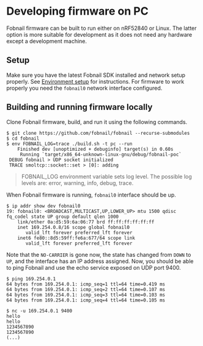 # Developing firmware on PC

Fobnail firmware can be built to run either on nRF52840 or Linux. The latter
option is more suitable for development as it does not need any hardware except
a development machine.

## Setup

Make sure you have the latest Fobnail SDK installed and network setup properly.
See [Environment setup](environment.md) for instructions. For firmware to work
properly you need the `fobnail0` network interface configured.

## Building and running firmware locally

Clone Fobnail firmware, build, and run it using the following commands.

```shell
$ git clone https://github.com/fobnail/fobnail --recurse-submodules
$ cd fobnail
$ env FOBNAIL_LOG=trace ./build.sh -t pc --run
    Finished dev [unoptimized + debuginfo] target(s) in 0.60s
     Running `target/x86_64-unknown-linux-gnu/debug/fobnail-poc`
 DEBUG fobnail > UDP socket initialized
 TRACE smoltcp::socket::set > [0]: adding
```

> FOBNAIL_LOG environment variable sets log level. The possible log levels are:
> error, warning, info, debug, trace.


When Fobnail firmware is running, `fobnail0` interface should be up.

```shell
$ ip addr show dev fobnail0
19: fobnail0: <BROADCAST,MULTICAST,UP,LOWER_UP> mtu 1500 qdisc fq_codel state UP group default qlen 1000
    link/ether 0a:d5:59:6a:06:77 brd ff:ff:ff:ff:ff:ff
    inet 169.254.0.8/16 scope global fobnail0
       valid_lft forever preferred_lft forever
    inet6 fe80::8d5:59ff:fe6a:677/64 scope link
       valid_lft forever preferred_lft forever
```

Note that the `NO-CARRIER` is gone now, the state has changed from `DOWN` to
`UP`, and the interface has an IP address assigned. Now, you should be able to
ping Fobnail and use the echo service exposed on UDP port 9400.

```
$ ping 169.254.0.1
64 bytes from 169.254.0.1: icmp_seq=1 ttl=64 time=0.419 ms
64 bytes from 169.254.0.1: icmp_seq=2 ttl=64 time=0.107 ms
64 bytes from 169.254.0.1: icmp_seq=3 ttl=64 time=0.103 ms
64 bytes from 169.254.0.1: icmp_seq=4 ttl=64 time=0.105 ms

$ nc -u 169.254.0.1 9400
hello
hello
1234567890
1234567890
(...)
```